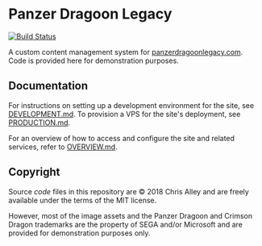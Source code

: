Panzer Dragoon Legacy
=====================

[![Build Status][travis-badge]][travis]

A custom content management system for
[panzerdragoonlegacy.com](http://www.panzerdragoonlegacy.com). Code is provided
here for demonstration purposes.

Documentation
-------------

For instructions on setting up a development environment for the site, see
[DEVELOPMENT.md](DEVELOPMENT.md). To provision a VPS for the site's deployment,
see [PRODUCTION.md](PRODUCTION.md).

For an overview of how to access and configure the site and related services,
refer to [OVERVIEW.md](OVERVIEW.md).

Copyright
---------

 Source *code* files in this repository are © 2018 Chris Alley and are freely
 available under the terms of the MIT license.

However, most of the image assets and the Panzer Dragoon and Crimson Dragon
trademarks are the property of SEGA and/or Microsoft and are provided for
demonstration purposes only.

[travis-badge]: http://img.shields.io/travis/chrisalley/panzer-dragoon-legacy/master.svg
[travis]: http://travis-ci.org/chrisalley/panzer-dragoon-legacy
